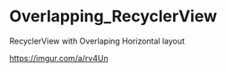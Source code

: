 # Overlapping_RecyclerView
RecyclerView with Overlaping Horizontal layout


https://imgur.com/a/rv4Un
